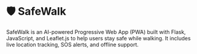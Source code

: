 # 🛡️ SafeWalk

SafeWalk is an AI-powered Progressive Web App (PWA) built with Flask, JavaScript, and Leaflet.js to help users stay safe while walking. It includes live location tracking, SOS alerts, and offline support.
